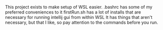 This project exists to make setup of WSL easier.
.bashrc has some of my preferred conveniences to it
firstRun.sh has a lot of installs that are necessary for running intellij gui from within WSL
It has things that aren't necessary, but that I like, so pay attention to the commands before you run.